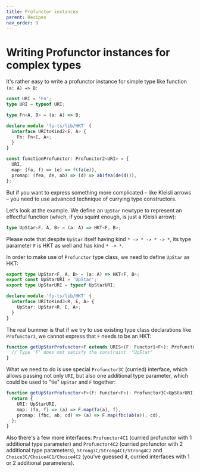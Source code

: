 ```yaml
---
title: Profunctor instances
parent: Recipes
nav_order: 9
---
```


# Writing Profunctor instances for complex types

It's rather easy to write a profunctor instance for simple type like function `(a: A) => B`:

```ts
const URI = 'Fn';
type URI = typeof URI;

type Fn<A, B> = (a: A) => B;

declare module 'fp-ts/lib/HKT' {
  interface URItoKind2<E, A> {
    Fn: Fn<E, A>;
  }
}

const functionProfunctor: Profunctor2<URI> = {
  URI,
  map: (fa, f) => (e) => f(fa(e)),
  promap: (fea, de, ab) => (d) => ab(fea(de(d))),
};
```

But if you want to express something more complicated – like Kleisli arrows – you need to use advanced technique of currying type constructors.

Let's look at the example. We define an `UpStar` newtype to represent an effectful function (which, if you squint enough, is just a Kleisli arrow):

```ts
type UpStar<F, A, B> = (a: A) => HKT<F, B>;
```

Please note that despite `UpStar` itself having kind `* -> * -> * -> *`, its type parameter `F` is HKT as well and has kind `* -> *`.

In order to make use of `Profunctor` type class, we need to define `UpStar` as HKT:

```ts
export type UpStar<F, A, B> = (a: A) => HKT<F, B>;
export const UpStarURI = 'UpStar';
export type UpStarURI = typeof UpStarURI;

declare module 'fp-ts/lib/HKT' {
  interface URItoKind3<R, E, A> {
    UpStar: UpStar<R, E, A>;
  }
}
```

The real bummer is that if we try to use existing type class declarations like `Profunctor3`, we cannot express that `F` needs to be an HKT:

```ts
function getUpStarProfunctor<F extends URIS>(F: Functor1<F>): Profunctor3<F> {
  // Type 'F' does not satisfy the constraint '"UpStar"
}
```

What we need to do is use special `Profunctor3C` (curried) interface, which allows passing not only `URI`, but also one additional type parameter, which could be used to "tie" `UpStar` and `F` together:

```ts
function getUpStarProfunctor<F>(F: Functor<F>): Profunctor3C<UpStarURI, F> {
  return {
    URI: UpStarURI,
    map: (fa, f) => (a) => F.map(fa(a), f),
    promap: (fbc, ab, cd) => (a) => F.map(fbc(ab(a)), cd),
  };
}
```

Also there's a few more interfaces: `Profunctor4C1` (curried profunctor with 1 additional type parameter) and `Profunctor4C2` (curried profunctor with 2 additional type parameters), `Strong3C/Strong4C1/Strong4C2` and `Choice3C/Choice4C1/Choice4C2` (you've guessed it, curried interfaces with 1 or 2 additional parameters).
